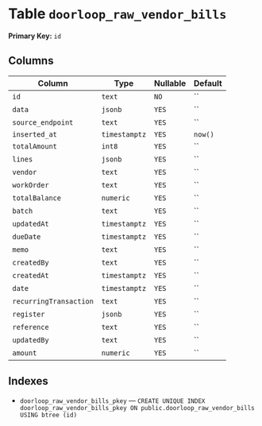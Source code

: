# Table `doorloop_raw_vendor_bills`

**Primary Key:** `id`

## Columns

| Column | Type | Nullable | Default |
|---|---|---|---|
| `id` | `text` | `NO` | `` |
| `data` | `jsonb` | `YES` | `` |
| `source_endpoint` | `text` | `YES` | `` |
| `inserted_at` | `timestamptz` | `YES` | `now()` |
| `totalAmount` | `int8` | `YES` | `` |
| `lines` | `jsonb` | `YES` | `` |
| `vendor` | `text` | `YES` | `` |
| `workOrder` | `text` | `YES` | `` |
| `totalBalance` | `numeric` | `YES` | `` |
| `batch` | `text` | `YES` | `` |
| `updatedAt` | `timestamptz` | `YES` | `` |
| `dueDate` | `timestamptz` | `YES` | `` |
| `memo` | `text` | `YES` | `` |
| `createdBy` | `text` | `YES` | `` |
| `createdAt` | `timestamptz` | `YES` | `` |
| `date` | `timestamptz` | `YES` | `` |
| `recurringTransaction` | `text` | `YES` | `` |
| `register` | `jsonb` | `YES` | `` |
| `reference` | `text` | `YES` | `` |
| `updatedBy` | `text` | `YES` | `` |
| `amount` | `numeric` | `YES` | `` |

## Indexes

- `doorloop_raw_vendor_bills_pkey` — `CREATE UNIQUE INDEX doorloop_raw_vendor_bills_pkey ON public.doorloop_raw_vendor_bills USING btree (id)`